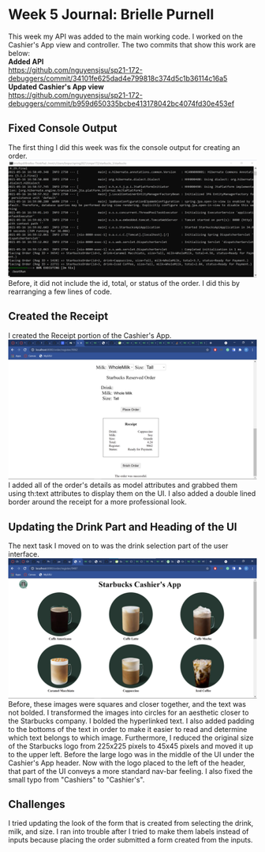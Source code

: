 # Week 5 Journal: Brielle Purnell

This week my API was added to the main working code. I worked on the Cashier's App view and controller. 
The two commits that show this work are below:  
**Added API**  
https://github.com/nguyensjsu/sp21-172-debuggers/commit/34101fe625dad4e799818c374d5c1b36114c16a5  
**Updated Cashier's App view**  
https://github.com/nguyensjsu/sp21-172-debuggers/commit/b959d650335bcbe413178042bc4074fd30e453ef

## Fixed Console Output
The first thing I did this week was fix the console output for creating an order.  
![fixed-console-output](brielle-images/fixed-console-output.png)
Before, it did not include the id, total, or status of the order. I did this by rearranging a few lines of code.

## Created the Receipt
I created the Receipt portion of the Cashier's App.
![updated-receipt](brielle-images/updated-receipt.png)
I added all of the order's details as model attributes and grabbed them using th:text attributes to display them on the UI. I also added a double lined border around the receipt for a more professional look.

## Updating the Drink Part and Heading of the UI
The next task I moved on to was the drink selection part of the user interface. 
![updated-cashier1](brielle-images/updated-cashier1.png)
Before, these images were squares and closer together, and the text was not bolded. I transformed the images into circles for an aesthetic closer to the Starbucks company. I bolded the hyperlinked text. I also added padding to the bottoms of the text in order to make it easier to read and determine which text belongs to which image. Furthermore, I reduced the original size of the Starbucks logo from 225x225 pixels to 45x45 pixels and moved it up to the upper left. Before the large logo was in the middle of the UI under the Cashier's App header. Now with the logo placed to the left of the header, that part of the UI conveys a more standard nav-bar feeling. I also fixed the small typo from "Cashiers" to "Cashier's". 

## Challenges
I tried updating the look of the form that is created from selecting the drink, milk, and size. I ran into trouble after I tried to make them labels instead of inputs because placing the order submitted a form created from the inputs. 
  


